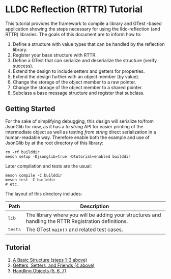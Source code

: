 # LLDC Reflection (RTTR) Tutorial

This tutorial provides the framework to compile a library and GTest -based application showing the steps necessary for using the lldc-reflection (and RTTR) libraries.  The goals of this document are to inform how to:

1. Define a structure with value types that can be handled by the reflection library.
2. Register your base structure with RTTR.
3. Define a GTest that can serialize and deserialize the structure (verify success).
4. Extend the design to include setters and getters for properties.
5. Extend the design further with an object member (by value).
6. Change the storage of the object member to a raw pointer.
7. Change the storage of the object member to a shared pointer.
8. Subclass a base message structure and register that subclass.

## Getting Started

For the sake of simplifying debugging, this design will serialize to/from JsonGlib for now, as it has a _to string_ API for easier printing of the intermediate object as well as testing _from string_ direct serialization in a human-readable way.  Therefore enable both the example and use of JsonGlib by at the root directory of this library:

```
rm -rf builddir
meson setup -Djsonglib=true -Dtutorial=enabled builddir
```

Later compilation and tests are the usual:

```
meson compile -C builddir
meson test -C builddir
# etc.
```

The layout of this directory includes:

| Path | Description |
| ------ | --------- |
| `lib` | The library where you will be adding your structures and handling the RTTR Registration definitions. |
| `tests` | The GTest `main()` and related test cases. |

## Tutorial

1. [A Basic Structure (steps 1-3 above)](doc/01-a-basic-structure.md)
2. [Getters, Setters, and Friends (4 above)](doc/02-getters-setters-and-friends.md)
3. [Handling Objects (5, 6, 7)](doc/03-handling-objects.md)
